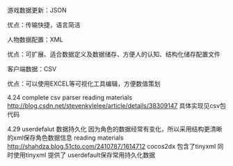 游戏数据更新：JSON

优点：传输快捷，语言简洁

人物数据配置：XML

优点：可扩展、适合数据定义及数据储存、方便人的认知、结构化储存配置文件

客户端数据：CSV

优点：可以使用EXCEL等可视化工具编辑，方便数值策划

4.24 complete csv parser
reading materials http://blog.csdn.net/stevenkylelee/article/details/38309147
具体实现见csv包代码

4.29 userdefalut 数据持久化
因为角色的数据经常有变化，所以采用结构更清晰的xml保存角色数据信息
reading materials http://shahdza.blog.51cto.com/2410787/1614712
cocos2dx 包含了tinyxml 同时使用tinyxml 提供了 userdefault保存常用持久化数据
